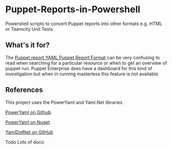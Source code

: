 Puppet-Reports-in-Powershell
============================

Powershell scripts to convert Puppet reports into other formats e.g. HTML or Teamcity Unit Tests

What's it for?
--------------
The [Puppet report YAML Puppet Report Format](http://docs.puppetlabs.com/puppet/3/reference/format_report.html) can be very confusing to read when searching for a particular resource or when to get an overview of puppet run.
Puppet Enterprise does have a dashboard for this kind of investigation but when in running masterless this feature is not available.

References
--------------
This project uses the PowerYaml and Yaml.Net libraries

[PowerYaml on Github](https://github.com/scottmuc/PowerYaml)

[PowerYaml on Nuget](https://www.nuget.org/packages/PowerYaml/)

[YamlDotNet on GitHub](https://github.com/aaubry/YamlDotNet)



Todo
Lots of doco



